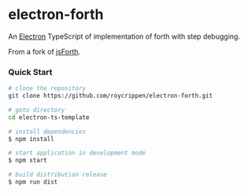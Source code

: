 # electron-forth

An [Electron](https://electronjs.org) TypeScript of implementation of forth with step debugging.

From a fork of [jsForth](https://github.com/brendanator/jsForth).


### Quick Start

```bash
# clone the repository
git clone https://github.com/roycrippen/electron-forth.git

# goto directory
cd electron-ts-template

# install dependencies
$ npm install

# start application in development mode
$ npm start 

# build distribution release
$ npm run dist
```
